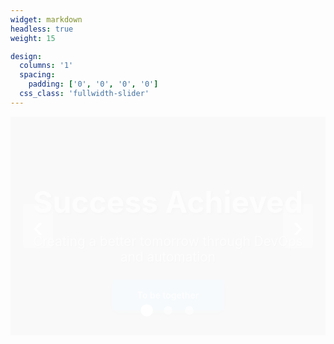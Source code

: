 ```yaml
---
widget: markdown
headless: true
weight: 15

design:
  columns: '1'
  spacing:
    padding: ['0', '0', '0', '0']
  css_class: 'fullwidth-slider'
---
```


<div class="slider-container">
  <div class="slide active" style="background-image: url('https://images.unsplash.com/photo-1451187580459-43490279c0fa?w=1920&q=80');">
    <div class="slide-content">
      <h1>Success Achieved</h1>
      <p>Creating a better tomorrow through DevOps and automation</p>
      <a href="/cloud-portfolio/en/contact/" class="btn btn-primary">To be together</a>
    </div>
  </div>
  
  <div class="slide" style="background-image: url('https://images.unsplash.com/photo-1558494949-ef010cbdcc31?w=1920&q=80');">
    <div class="slide-content">
      <h1>The Future of Data-Driven</h1>
      <p>Building efficient infrastructure with AWS and Docker</p>
      <a href="/cloud-portfolio/en/project/" class="btn btn-primary">View Project</a>
    </div>
  </div>
  
  <div class="slide" style="background-image: url('https://images.unsplash.com/photo-1519389950473-47ba0277781c?w=1920&q=80');">
    <div class="slide-content">
      <h1>The Future of Cloud Computing</h1>
      <p>Shaping the cloud landscape with innovative technology</p>
      <a href="/cloud-portfolio/en/about/" class="btn btn-primary">Learn More</a>
    </div>
  </div>
  
  <div class="slider-controls">
    <button class="prev" onclick="changeSlide(-1)">‹</button>
    <button class="next" onclick="changeSlide(1)">›</button>
  </div>
  
  <div class="slider-dots">
    <span class="dot active" onclick="currentSlide(1)"></span>
    <span class="dot" onclick="currentSlide(2)"></span>
    <span class="dot" onclick="currentSlide(3)"></span>
  </div>
</div>

<script>
let slideIndex = 1;
showSlide(slideIndex);

setInterval(() => {
  changeSlide(1);
}, 3000);

function changeSlide(n) {
  showSlide(slideIndex += n);
}

function currentSlide(n) {
  showSlide(slideIndex = n);
}

function showSlide(n) {
  let slides = document.querySelectorAll('.slide');
  let dots = document.querySelectorAll('.dot');
  
  if (n > slides.length) { slideIndex = 1 }
  if (n < 1) { slideIndex = slides.length }
  
  slides.forEach(slide => slide.classList.remove('active'));
  dots.forEach(dot => dot.classList.remove('active'));
  
  slides[slideIndex - 1].classList.add('active');
  dots[slideIndex - 1].classList.add('active');
}
</script>

<style>
/* 완전히 화면 전체 너비로 확장 */
body {
  overflow-x: hidden;
}

.home-section.fullwidth-slider,
section.fullwidth-slider {
  margin: 0 !important;
  padding: 0 !important;
  max-width: 100% !important;
  width: 100% !important;
}

.fullwidth-slider .container,
.fullwidth-slider > div {
  max-width: 100% !important;
  padding: 0 !important;
  margin: 0 !important;
  width: 100% !important;
}

.fullwidth-slider {
  width: 100% !important;
  margin: 0 !important;
  padding: 0 !important;
  position: relative !important;
}

.slider-container {
  position: relative;
  width: 100%;
  height: 350px;
  overflow: hidden;
  margin: 0;
  padding: 0;
}

.slide {
  position: absolute;
  width: 100%;
  height: 100%;
  background-size: cover;
  background-position: center;
  display: none;
  align-items: center;
  justify-content: center;
}

.slide.active {
  display: flex;
  animation: fadeIn 1s;
}

@keyframes fadeIn {
  from { opacity: 0; }
  to { opacity: 1; }
}

.slide::before {
  content: '';
  position: absolute;
  top: 0;
  left: 0;
  width: 100%;
  height: 100%;
  background: rgba(0, 0, 0, 0.5);
}

.slide-content {
  position: relative;
  z-index: 2;
  text-align: center;
  color: white;
  padding: 2rem;
  max-width: 800px;
}

.slide-content h1 {
  font-size: 3rem;
  margin-bottom: 1rem;
  text-shadow: 2px 2px 4px rgba(0,0,0,0.7);
  font-weight: bold;
  white-space: nowrap;
}

.slide-content p {
  font-size: 1.3rem;
  margin-bottom: 1.5rem;
  text-shadow: 1px 1px 2px rgba(0,0,0,0.7);
}

.btn-primary {
  background-color: #2196F3;
  color: white;
  padding: 1rem 2.5rem;
  border-radius: 5px;
  text-decoration: none;
  display: inline-block;
  transition: all 0.3s;
  font-weight: 600;
  box-shadow: 0 4px 15px rgba(33, 150, 243, 0.4);
}

.btn-primary:hover {
  background-color: #1976D2;
  transform: translateY(-2px);
  box-shadow: 0 6px 20px rgba(33, 150, 243, 0.6);
}

.slider-controls button {
  position: absolute;
  top: 50%;
  transform: translateY(-50%);
  background: rgba(255, 255, 255, 0.3);
  color: white;
  border: none;
  font-size: 3rem;
  padding: 0.5rem 1rem;
  cursor: pointer;
  z-index: 3;
  transition: all 0.3s;
  border-radius: 5px;
}

.slider-controls button:hover {
  background: rgba(255, 255, 255, 0.6);
  transform: translateY(-50%) scale(1.1);
}

.slider-controls .prev { left: 20px; }
.slider-controls .next { right: 20px; }

.slider-dots {
  position: absolute;
  bottom: 30px;
  left: 50%;
  transform: translateX(-50%);
  z-index: 3;
}

.dot {
  display: inline-block;
  width: 14px;
  height: 14px;
  margin: 0 8px;
  background: rgba(255, 255, 255, 0.5);
  border-radius: 50%;
  cursor: pointer;
  transition: all 0.3s;
}

.dot.active, .dot:hover {
  background: white;
  transform: scale(1.4);
}

/* 모바일 반응형 */
@media (max-width: 768px) {
  .slider-container {
    height: 280px;
  }
  
  .slide-content h1 {
    font-size: 2rem;
    white-space: normal;
  }
  
  .slide-content p {
    font-size: 1.1rem;
  }
  
  .btn-primary {
    padding: 0.8rem 2rem;
    font-size: 0.9rem;
  }
  
  .slider-controls button {
    font-size: 2rem;
    padding: 0.3rem 0.7rem;
  }
}

/* 큰 화면 */
@media (min-width: 1200px) {
  .slider-container {
    height: 450px;
  }
  
  .slide-content h1 {
    font-size: 3.5rem;
  }
  
  .slide-content p {
    font-size: 1.5rem;
  }
}
</style>